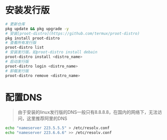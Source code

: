 # 安装发行版
```bash
# 更新仓库
pkg update && pkg upgrade -y
# 安装[proot-distro](https://github.com/termux/proot-distro)
pkg install proot-distro
# 查看所有发行版
proot-distro list
# 安装发行版，如proot-distro install debain
proot-distro install <distro_name>
# 启动发行版
proot-distro login <distro_name>
# 卸载发行版
proot-distro remove <distro_name>
```

# 配置DNS
> 由于安装的linux发行版的DNS一般只有8.8.8.8，在国内的网络下，无法访问，这里推荐阿里的DNS
```bash
echo "nameserver 223.5.5.5" > /etc/resolv.conf
echo "nameserver 223.6.6.6" >> /etc/resolv.conf
```
